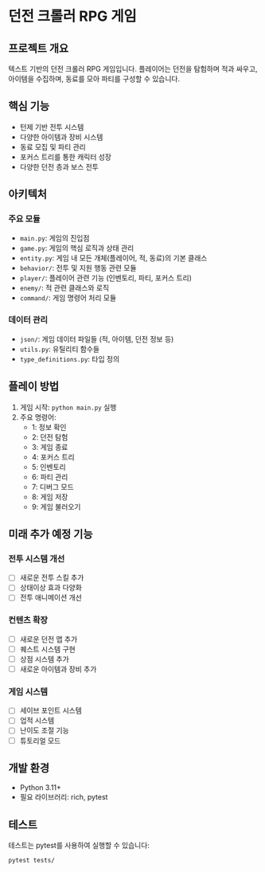
# 던전 크롤러 RPG 게임

## 프로젝트 개요
텍스트 기반의 던전 크롤러 RPG 게임입니다. 플레이어는 던전을 탐험하며 적과 싸우고, 아이템을 수집하며, 동료를 모아 파티를 구성할 수 있습니다.

## 핵심 기능
- 턴제 기반 전투 시스템
- 다양한 아이템과 장비 시스템
- 동료 모집 및 파티 관리
- 포커스 트리를 통한 캐릭터 성장
- 다양한 던전 층과 보스 전투

## 아키텍처

### 주요 모듈
- `main.py`: 게임의 진입점
- `game.py`: 게임의 핵심 로직과 상태 관리
- `entity.py`: 게임 내 모든 개체(플레이어, 적, 동료)의 기본 클래스
- `behavior/`: 전투 및 지원 행동 관련 모듈
- `player/`: 플레이어 관련 기능 (인벤토리, 파티, 포커스 트리)
- `enemy/`: 적 관련 클래스와 로직
- `command/`: 게임 명령어 처리 모듈

### 데이터 관리
- `json/`: 게임 데이터 파일들 (적, 아이템, 던전 정보 등)
- `utils.py`: 유틸리티 함수들
- `type_definitions.py`: 타입 정의

## 플레이 방법

1. 게임 시작: `python main.py` 실행
2. 주요 명령어:
   - 1: 정보 확인
   - 2: 던전 탐험
   - 3: 게임 종료
   - 4: 포커스 트리
   - 5: 인벤토리
   - 6: 파티 관리
   - 7: 디버그 모드
   - 8: 게임 저장
   - 9: 게임 불러오기

## 미래 추가 예정 기능

### 전투 시스템 개선
- [ ] 새로운 전투 스킬 추가
- [ ] 상태이상 효과 다양화
- [ ] 전투 애니메이션 개선

### 컨텐츠 확장
- [ ] 새로운 던전 맵 추가
- [ ] 퀘스트 시스템 구현
- [ ] 상점 시스템 추가
- [ ] 새로운 아이템과 장비 추가

### 게임 시스템
- [ ] 세이브 포인트 시스템
- [ ] 업적 시스템
- [ ] 난이도 조절 기능
- [ ] 튜토리얼 모드

## 개발 환경
- Python 3.11+
- 필요 라이브러리: rich, pytest

## 테스트
테스트는 pytest를 사용하여 실행할 수 있습니다:
```bash
pytest tests/
```
